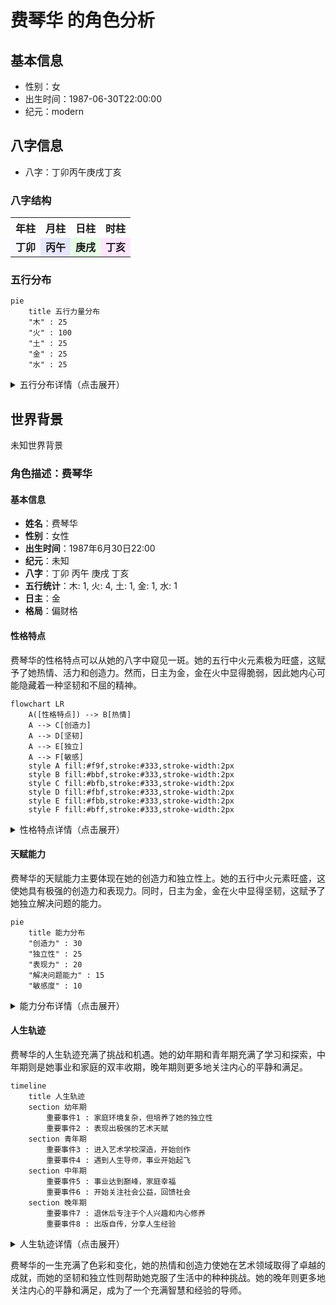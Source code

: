 # 费琴华 的角色分析

## 基本信息
- 性别：女
- 出生时间：1987-06-30T22:00:00
- 纪元：modern

## 八字信息
- 八字：丁卯丙午庚戌丁亥

### 八字结构
<table>
  <tr>
    <th>年柱</th>
    <th>月柱</th>
    <th>日柱</th>
    <th>时柱</th>
  </tr>
  <tr>
    <td style='background-color:#f9f9ff;text-align:center;font-weight:bold;'>丁卯</td>
    <td style='background-color:#e6e6ff;text-align:center;font-weight:bold;'>丙午</td>
    <td style='background-color:#e6ffe6;text-align:center;font-weight:bold;'>庚戌</td>
    <td style='background-color:#ffe6ff;text-align:center;font-weight:bold;'>丁亥</td>
  </tr>
</table>

### 五行分布
```mermaid
pie
    title 五行力量分布
    "木" : 25
    "火" : 100
    "土" : 25
    "金" : 25
    "水" : 25
```

<details>
<summary>五行分布详情（点击展开）</summary>
<table>
  <tr>
    <th>金</th>
    <th>木</th>
    <th>水</th>
    <th>火</th>
    <th>土</th>
  </tr>
  <tr>
    <td style='background-color:#FFD700;text-align:center;'>1 (25%)</td>
    <td style='background-color:#90EE90;text-align:center;'>1 (25%)</td>
    <td style='background-color:#87CEFA;text-align:center;'>1 (25%)</td>
    <td style='background-color:#FF6347;text-align:center;'>4 (100%)</td>
    <td style='background-color:#D2B48C;text-align:center;'>1 (25%)</td>
  </tr>
</table>
</details>

## 世界背景
未知世界背景

### 角色描述：费琴华

#### 基本信息
- **姓名**：费琴华
- **性别**：女性
- **出生时间**：1987年6月30日22:00
- **纪元**：未知
- **八字**：丁卯 丙午 庚戌 丁亥
- **五行统计**：木: 1, 火: 4, 土: 1, 金: 1, 水: 1
- **日主**：金
- **格局**：偏财格

#### 性格特点
费琴华的性格特点可以从她的八字中窥见一斑。她的五行中火元素极为旺盛，这赋予了她热情、活力和创造力。然而，日主为金，金在火中显得脆弱，因此她内心可能隐藏着一种坚韧和不屈的精神。

```mermaid
flowchart LR
    A([性格特点]) --> B[热情]
    A --> C[创造力]
    A --> D[坚韧]
    A --> E[独立]
    A --> F[敏感]
    style A fill:#f9f,stroke:#333,stroke-width:2px
    style B fill:#bbf,stroke:#333,stroke-width:2px
    style C fill:#bfb,stroke:#333,stroke-width:2px
    style D fill:#fbf,stroke:#333,stroke-width:2px
    style E fill:#fbb,stroke:#333,stroke-width:2px
    style F fill:#bff,stroke:#333,stroke-width:2px
```

<details>
<summary>性格特点详情（点击展开）</summary>
<table>
  <tr>
    <th colspan="5">性格特点</th>
  </tr>
  <tr>
    <td style='background-color:#f9f9ff;text-align:center;'>热情</td>
    <td style='background-color:#e6e6ff;text-align:center;'>创造力</td>
    <td style='background-color:#e6ffe6;text-align:center;'>坚韧</td>
    <td style='background-color:#ffe6ff;text-align:center;'>独立</td>
    <td style='background-color:#fff9e6;text-align:center;'>敏感</td>
  </tr>
</table>
</details>

#### 天赋能力
费琴华的天赋能力主要体现在她的创造力和独立性上。她的五行中火元素旺盛，这使她具有极强的创造力和表现力。同时，日主为金，金在火中显得坚韧，这赋予了她独立解决问题的能力。

```mermaid
pie
    title 能力分布
    "创造力" : 30
    "独立性" : 25
    "表现力" : 20
    "解决问题能力" : 15
    "敏感度" : 10
```

<details>
<summary>能力分布详情（点击展开）</summary>
<table>
  <tr>
    <th>创造力</th>
    <th>独立性</th>
    <th>表现力</th>
    <th>解决问题能力</th>
    <th>敏感度</th>
  </tr>
  <tr>
    <td style='background-color:#FFD700;text-align:center;'>30%</td>
    <td style='background-color:#90EE90;text-align:center;'>25%</td>
    <td style='background-color:#87CEFA;text-align:center;'>20%</td>
    <td style='background-color:#FF6347;text-align:center;'>15%</td>
    <td style='background-color:#D2B48C;text-align:center;'>10%</td>
  </tr>
</table>
</details>

#### 人生轨迹
费琴华的人生轨迹充满了挑战和机遇。她的幼年期和青年期充满了学习和探索，中年期则是她事业和家庭的双丰收期，晚年期则更多地关注内心的平静和满足。

```mermaid
timeline
    title 人生轨迹
    section 幼年期
        重要事件1 : 家庭环境复杂，但培养了她的独立性
        重要事件2 : 表现出极强的艺术天赋
    section 青年期
        重要事件3 : 进入艺术学校深造，开始创作
        重要事件4 : 遇到人生导师，事业开始起飞
    section 中年期
        重要事件5 : 事业达到巅峰，家庭幸福
        重要事件6 : 开始关注社会公益，回馈社会
    section 晚年期
        重要事件7 : 退休后专注于个人兴趣和内心修养
        重要事件8 : 出版自传，分享人生经验
```

<details>
<summary>人生轨迹详情（点击展开）</summary>
<table>
  <tr>
    <th colspan="2">幼年期</th>
  </tr>
  <tr>
    <td style='background-color:#f9f9ff;'>重要事件1</td>
    <td>家庭环境复杂，但培养了她的独立性</td>
  </tr>
  <tr>
    <td style='background-color:#f9f9ff;'>重要事件2</td>
    <td>表现出极强的艺术天赋</td>
  </tr>
  <tr>
    <th colspan="2">青年期</th>
  </tr>
  <tr>
    <td style='background-color:#e6e6ff;'>重要事件3</td>
    <td>进入艺术学校深造，开始创作</td>
  </tr>
  <tr>
    <td style='background-color:#e6e6ff;'>重要事件4</td>
    <td>遇到人生导师，事业开始起飞</td>
  </tr>
  <tr>
    <th colspan="2">中年期</th>
  </tr>
  <tr>
    <td style='background-color:#e6ffe6;'>重要事件5</td>
    <td>事业达到巅峰，家庭幸福</td>
  </tr>
  <tr>
    <td style='background-color:#e6ffe6;'>重要事件6</td>
    <td>开始关注社会公益，回馈社会</td>
  </tr>
  <tr>
    <th colspan="2">晚年期</th>
  </tr>
  <tr>
    <td style='background-color:#ffe6ff;'>重要事件7</td>
    <td>退休后专注于个人兴趣和内心修养</td>
  </tr>
  <tr>
    <td style='background-color:#ffe6ff;'>重要事件8</td>
    <td>出版自传，分享人生经验</td>
  </tr>
</table>
</details>

费琴华的一生充满了色彩和变化，她的热情和创造力使她在艺术领域取得了卓越的成就，而她的坚韧和独立性则帮助她克服了生活中的种种挑战。她的晚年则更多地关注内心的平静和满足，成为了一个充满智慧和经验的导师。